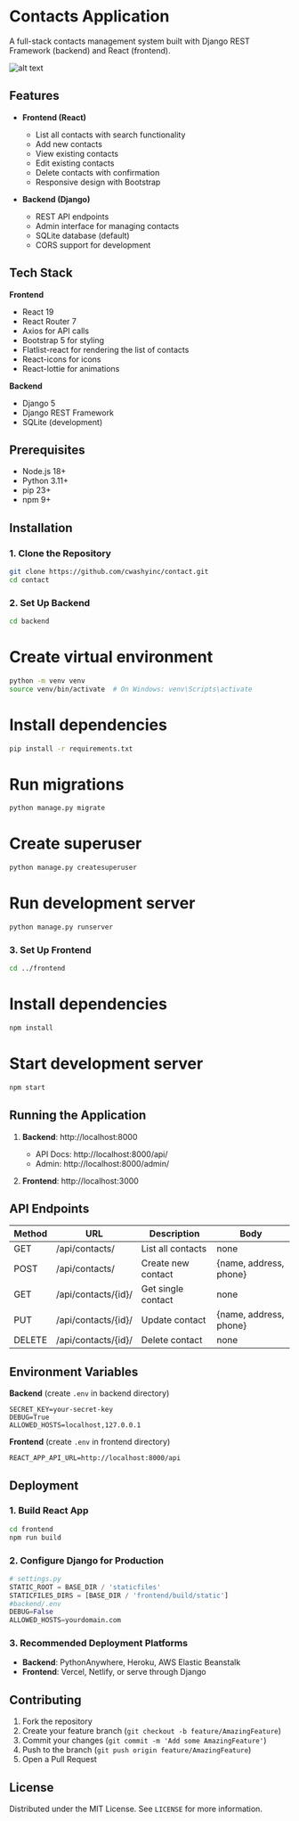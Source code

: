 # Contacts Application

A full-stack contacts management system built with Django REST Framework (backend) and React (frontend).

![alt text](https://github.com/cwashyinc/contact-priv/blob/main/frontend/screenshot.png)

## Features

- **Frontend (React)**

  - List all contacts with search functionality
  - Add new contacts
  - View existing contacts
  - Edit existing contacts
  - Delete contacts with confirmation
  - Responsive design with Bootstrap

- **Backend (Django)**
  - REST API endpoints
  - Admin interface for managing contacts
  - SQLite database (default)
  - CORS support for development

## Tech Stack

**Frontend**

- React 19
- React Router 7
- Axios for API calls
- Bootstrap 5 for styling
- Flatlist-react for rendering the list of contacts
- React-icons for icons
- React-lottie for animations

**Backend**

- Django 5
- Django REST Framework
- SQLite (development)

## Prerequisites

- Node.js 18+
- Python 3.11+
- pip 23+
- npm 9+

## Installation

### 1. Clone the Repository

```bash
git clone https://github.com/cwashyinc/contact.git
cd contact
```

### 2. Set Up Backend

```bash
cd backend
```

# Create virtual environment

```bash
python -m venv venv
source venv/bin/activate  # On Windows: venv\Scripts\activate
```

# Install dependencies

```bash
pip install -r requirements.txt
```

# Run migrations

```bash
python manage.py migrate
```

# Create superuser

```bash
python manage.py createsuperuser
```

# Run development server

```bash
python manage.py runserver
```

### 3. Set Up Frontend

```bash
cd ../frontend
```

# Install dependencies

```bash
npm install
```

# Start development server

```bash
npm start
```

## Running the Application

1. **Backend**: http://localhost:8000

   - API Docs: http://localhost:8000/api/
   - Admin: http://localhost:8000/admin/

2. **Frontend**: http://localhost:3000

## API Endpoints

| Method | URL                 | Description        | Body                 |
| ------ | ------------------- | ------------------ | -------------------- |
| GET    | /api/contacts/      | List all contacts  | none                 |
| POST   | /api/contacts/      | Create new contact | {name, address, phone} |
| GET    | /api/contacts/{id}/ | Get single contact | none                 |
| PUT    | /api/contacts/{id}/ | Update contact     | {name, address, phone} |
| DELETE | /api/contacts/{id}/ | Delete contact     | none                 |

## Environment Variables

**Backend** (create `.env` in backend directory)

```env
SECRET_KEY=your-secret-key
DEBUG=True
ALLOWED_HOSTS=localhost,127.0.0.1
```

**Frontend** (create `.env` in frontend directory)

```env
REACT_APP_API_URL=http://localhost:8000/api
```

## Deployment

### 1. Build React App

```bash
cd frontend
npm run build
```

### 2. Configure Django for Production

```python
# settings.py
STATIC_ROOT = BASE_DIR / 'staticfiles'
STATICFILES_DIRS = [BASE_DIR / 'frontend/build/static']
#backend/.env
DEBUG=False
ALLOWED_HOSTS=yourdomain.com
```

### 3. Recommended Deployment Platforms

- **Backend**: PythonAnywhere, Heroku, AWS Elastic Beanstalk
- **Frontend**: Vercel, Netlify, or serve through Django

## Contributing

1. Fork the repository
2. Create your feature branch (`git checkout -b feature/AmazingFeature`)
3. Commit your changes (`git commit -m 'Add some AmazingFeature'`)
4. Push to the branch (`git push origin feature/AmazingFeature`)
5. Open a Pull Request

## License

Distributed under the MIT License. See `LICENSE` for more information.
